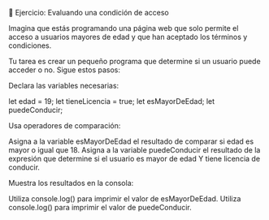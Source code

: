 📝 Ejercicio: Evaluando una condición de acceso

Imagina que estás programando una página web que solo permite el acceso a
usuarios mayores de edad y que han aceptado los términos y condiciones.

Tu tarea es crear un pequeño programa que determine si un usuario puede acceder
o no. Sigue estos pasos:

Declara las variables necesarias:

let edad = 19; let tieneLicencia = true; let esMayorDeEdad; let puedeConducir;

Usa operadores de comparación:

Asigna a la variable esMayorDeEdad el resultado de comparar si edad es mayor o
igual que 18. Asigna a la variable puedeConducir el resultado de la expresión
que determine si el usuario es mayor de edad Y tiene licencia de conducir.

Muestra los resultados en la consola:

Utiliza console.log() para imprimir el valor de esMayorDeEdad. Utiliza
console.log() para imprimir el valor de puedeConducir.
